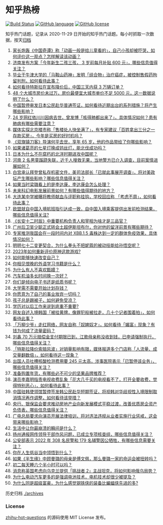 # 知乎热榜
[![Build Status](https://github.com/ToWeLong/zhihu-hot-questions/workflows/CI/badge.svg)](https://github.com/ToWeLong/zhihu-hot-questions/actions)
[![GitHub language](https://img.shields.io/badge/language-golang-orange.svg)](https://golang.org/)
[![GitHub license](https://img.shields.io/github/license/ToWeLong/zhihu-hot-questions)](https://github.com/ToWeLong/zhihu-hot-questions/blob/main/LICENSE)

知乎热门话题，记录从 2020-11-29 日开始的知乎热门话题。每小时抓取一次数据，按天[归档](./archives)

<!-- BEGIN -->

1. [家长炮轰《中国奇谭》称「动画一般是给儿童看的」，自己小孩却被吓哭，如何评价这一观点？怎样解读该动画？](https://www.zhihu.com/question/577926541)
1. [济南发布方案「今年新生二孩三孩， 3 岁前每月补贴 600 元」，哪些信息值得关注？](https://www.zhihu.com/question/577919269)
1. [毕业于牛津大学的「马鞍山药神」发明「组合物」治疗癌症，被控制售假药拘留判刑，如何看待此事？](https://www.zhihu.com/question/577288271)
1. [如何看待特斯拉在宣布降价后，中国三天内获 3 万辆订单？](https://www.zhihu.com/question/577902215)
1. [48 个大城市房价未过万，房价最便宜大城市单价不足 5000 元，这一数据说明了什么？](https://www.zhihu.com/question/577931398)
1. [中国暂停审发日本公民赴华普通签证，如何看待近期出台的系列措施？将产生哪些影响？](https://www.zhihu.com/question/577927035)
1. [24 岁网红依川川因病去世，曾发博「咳得肺都出来了」，具体情况如何？患有肺病有哪些需要注意？](https://www.zhihu.com/question/577871051)
1. [媒体实探北京楼市称「售楼处人快坐满了」，有专家建议「百姓拿出三分之一存款买房」，今年是买房的好时机吗？](https://www.zhihu.com/question/578055459)
1. [《双旗镇刀客》导演何平去世，享年 65 岁，他的作品带给了你哪些影响？](https://www.zhihu.com/question/577916489)
1. [如果诸葛亮的七星灯换成钨丝灯，能北伐成功吗？](https://www.zhihu.com/question/577476966)
1. [日本为什么不在腐朽的北洋时期进攻中国呢？](https://www.zhihu.com/question/263497529)
1. [河南 2 名男童蹊跷失联，近千人搜救无果，当地警方已介入调查，目前案情进展如何？](https://www.zhihu.com/question/577909697)
1. [白宫承认拜登曾私存机密文件，美司法部长「已就此事展开调查」，将对美政坛产生哪些影响？哪些信息值得关注？](https://www.zhihu.com/question/578049304)
1. [如果当时梁璐看上的是李达康，李达康会怎么处理？](https://www.zhihu.com/question/519933829)
1. [未来科幻电影发展前景如何？有哪些值得期待的地方？](https://www.zhihu.com/question/574034920)
1. [大连某中学被曝将教师献血与评职称挂钩，学校回应称 「考虑不周」，如何看待此事？](https://www.zhihu.com/question/577856653)
1. [欧盟就自中国入境航班指引达成一致，自中国入境乘客提供出发前检测结果，哪些信息值得关注?](https://www.zhihu.com/question/578049150)
1. [《长安十二时辰》中重要机构负责人和宰相为啥才是三品官？](https://www.zhihu.com/question/570309311)
1. [广州后卫吴少聪正式转会土超伊斯坦布尔，你对他的留洋前景有哪些期待？](https://www.zhihu.com/question/577933990)
1. [专家推测我国会在一段时间内对 XBB.1.5 毒株达到一定的群体免疫效果，具体情况如何？](https://www.zhihu.com/question/578061338)
1. [明明七十二变更契合，为什么拳头不把妮蔻的被动技能给孙悟空呢？](https://www.zhihu.com/question/577878579)
1. [2023年如何重新评价原神这款游戏?](https://www.zhihu.com/question/576563457)
1. [如何能够快速改变自己？](https://www.zhihu.com/question/427965374)
1. [你相见恨晚的外语学习书籍是什么？](https://www.zhihu.com/question/489138849)
1. [为什么有人不喜欢甄嬛？](https://www.zhihu.com/question/22764719)
1. [汽车机油多长时间换一次好？](https://www.zhihu.com/question/570706396)
1. [你们是倾向电子书还是纸质书呢？](https://www.zhihu.com/question/577914552)
1. [大学需不需要开始计划存钱？](https://www.zhihu.com/question/577157877)
1. [你愿意为了自己的事业放弃一切吗？](https://www.zhihu.com/question/577639749)
1. [孩子总是踢被子，如何避免受凉？](https://www.zhihu.com/question/574204226)
1. [学历对以后工作来说到底重不重要?](https://www.zhihu.com/question/577913451)
1. [网友自述入境韩国「被挂黄牌，像罪犯般被拉走，几十个记者围着拍」，如何看待此事？](https://www.zhihu.com/question/577645568)
1. [「万柳少爷」走红网络，网友自称「奴婢奴才」，如何看待「媚富」现象？有钱为何成了流量密码？](https://www.zhihu.com/question/577693980)
1. [刘鑫 70 万元赔偿金支付期限已到，江歌母亲称没收到钱，已申请强制执行，哪些信息值得关注？](https://www.zhihu.com/question/577876301)
1. [「特斯拉降价索赔风波」对销量影响有限，媒体报道多个门店称「人流量、成交量翻数倍」，如何看待这一现象？](https://www.zhihu.com/question/577869806)
1. [出国人员吐槽核酸检测费用要 245 元太高，涉事医院表示「已暂停该业务」，哪些信息值得关注？](https://www.zhihu.com/question/577497630)
1. [准备购置年货，有哪些必不可少的坚果品牌推荐？](https://www.zhihu.com/question/572340774)
1. [演员李嘉明指责电视收费乱象「花大几千买的电视看不了，打开全要收费，觉得特别恶心」，如何看待此事？](https://www.zhihu.com/question/577699248)
1. [中国驻韩使领馆暂停签发韩公民赴华短期签证，将视韩对华歧视性入境限制取消情况再作调整，如何看待该举措？](https://www.zhihu.com/question/577872979)
1. [央行、银保监会要求推动房地产业向新发展模式平稳过渡，改善优质房企资产负债表，哪些信息值得关注？](https://www.zhihu.com/question/577914853)
1. [广电总局要求向演员开展法律培训，将对违法违规从业者实施行业惩戒，这会带来哪些影响？](https://www.zhihu.com/question/577894396)
1. [生活中让你最崩溃的瞬间是什么？](https://www.zhihu.com/question/434353282)
1. [扬州通报网传领导干部作风问题，已成立专项核查组，哪些信息值得关注？](https://www.zhihu.com/question/577652846)
1. [公安部表示 2022 年 308 名民警和 179 名辅警因公牺牲，有哪些信息需要关注？](https://www.zhihu.com/question/577866642)
1. [你在人生低谷当中领悟到什么？](https://www.zhihu.com/question/572253247)
1. [如果《半生缘》中顾曼璐的母亲是傅文佩，那么曼璐一家的命运会被扭转吗？](https://www.zhihu.com/question/433788526)
1. [初二每天睡六个半小时可以吗？](https://www.zhihu.com/question/577175070)
1. [消息称英国考虑向乌克兰提供「挑战者 2」主战坦克，将如何影响俄乌局势？](https://www.zhihu.com/question/577856080)
1. [为什么电动汽车更多的是强调电池技术，电机技术却很少被提及？](https://www.zhihu.com/question/457232881)
1. [为什么同是超级富豪，为什么感觉钢铁侠的装备比蝙蝠侠先进的多?](https://www.zhihu.com/question/522515205)

<!-- END -->

历史归档 [./archives](./archives)


### License
[zhihu-hot-questions](https://github.com/towelong/zhihu-hot-questions) 的源码使用 MIT License 发布。